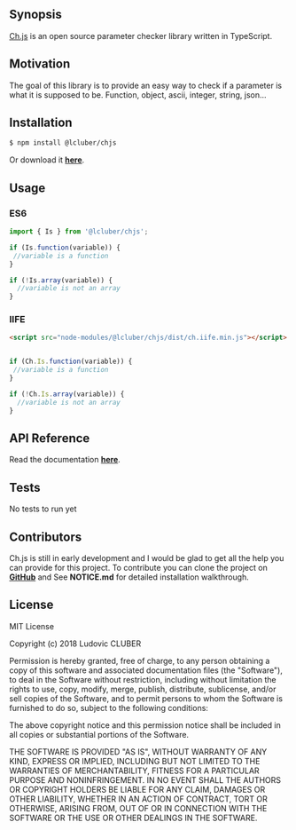 ## Synopsis

[Ch.js](http://chjs.lcluber.com) is an open source parameter checker library written in TypeScript.

## Motivation

The goal of this library is to provide an easy way to check if a parameter is what it is supposed to be. Function, object, ascii, integer, string, json...

## Installation

```bash
$ npm install @lcluber/chjs
```
Or download it **[here](http://chjs.lcluber.com/#download)**.

## Usage

### ES6

```javascript
import { Is } from '@lcluber/chjs';

if (Is.function(variable)) {
 //variable is a function
}

if (!Is.array(variable)) {
  //variable is not an array
}

```

### IIFE

```html
<script src="node-modules/@lcluber/chjs/dist/ch.iife.min.js"></script>

```

```javascript

if (Ch.Is.function(variable)) {
 //variable is a function
}

if (!Ch.Is.array(variable)) {
  //variable is not an array
}

```

## API Reference

Read the documentation **[here](http://chjs.lcluber.com/doc/)**.

## Tests

No tests to run yet

## Contributors

Ch.js is still in early development and I would be glad to get all the help you can provide for this project.
To contribute you can clone the project on **[GitHub](https://github.com/LCluber/Ch.js)** and See **NOTICE.md** for detailed installation walkthrough.

## License

MIT License

Copyright (c) 2018 Ludovic CLUBER

Permission is hereby granted, free of charge, to any person obtaining a copy
of this software and associated documentation files (the "Software"), to deal
in the Software without restriction, including without limitation the rights
to use, copy, modify, merge, publish, distribute, sublicense, and/or sell
copies of the Software, and to permit persons to whom the Software is
furnished to do so, subject to the following conditions:

The above copyright notice and this permission notice shall be included in all
copies or substantial portions of the Software.

THE SOFTWARE IS PROVIDED "AS IS", WITHOUT WARRANTY OF ANY KIND, EXPRESS OR
IMPLIED, INCLUDING BUT NOT LIMITED TO THE WARRANTIES OF MERCHANTABILITY,
FITNESS FOR A PARTICULAR PURPOSE AND NONINFRINGEMENT. IN NO EVENT SHALL THE
AUTHORS OR COPYRIGHT HOLDERS BE LIABLE FOR ANY CLAIM, DAMAGES OR OTHER
LIABILITY, WHETHER IN AN ACTION OF CONTRACT, TORT OR OTHERWISE, ARISING FROM,
OUT OF OR IN CONNECTION WITH THE SOFTWARE OR THE USE OR OTHER DEALINGS IN THE
SOFTWARE.
